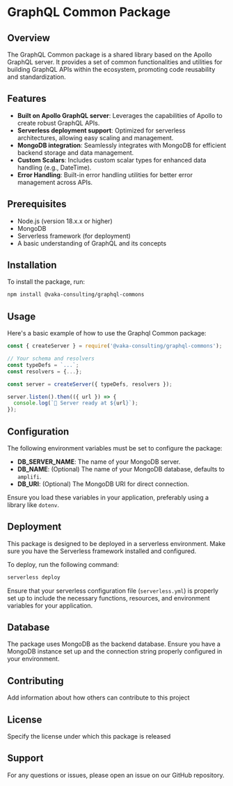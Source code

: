 # GraphQL Common Package

## Overview

The GraphQL Common package is a shared library based on the Apollo GraphQL server. It provides a set of common functionalities and utilities for building GraphQL APIs within the ecosystem, promoting code reusability and standardization.

## Features

- **Built on Apollo GraphQL server**: Leverages the capabilities of Apollo to create robust GraphQL APIs.
- **Serverless deployment support**: Optimized for serverless architectures, allowing easy scaling and management.
- **MongoDB integration**: Seamlessly integrates with MongoDB for efficient backend storage and data management.
- **Custom Scalars**: Includes custom scalar types for enhanced data handling (e.g., DateTime).
- **Error Handling**: Built-in error handling utilities for better error management across APIs.

## Prerequisites

- Node.js (version 18.x.x or higher)
- MongoDB
- Serverless framework (for deployment)
- A basic understanding of GraphQL and its concepts

## Installation

To install the package, run:

```bash
npm install @vaka-consulting/graphql-commons
```

## Usage

Here's a basic example of how to use the Graphql Common package:

```javascript
const { createServer } = require('@vaka-consulting/graphql-commons');

// Your schema and resolvers
const typeDefs = `...`;
const resolvers = {...};

const server = createServer({ typeDefs, resolvers });

server.listen().then(({ url }) => {
  console.log(`🚀 Server ready at ${url}`);
});
```

## Configuration

The following environment variables must be set to configure the package:

- **DB_SERVER_NAME**: The name of your MongoDB server.
- **DB_NAME**: (Optional) The name of your MongoDB database, defaults to `amplifi`.
- **DB_URI**: (Optional) The MongoDB URI for direct connection.

Ensure you load these variables in your application, preferably using a library like `dotenv`.

## Deployment

This package is designed to be deployed in a serverless environment. Make sure you have the Serverless framework installed and configured.

To deploy, run the following command:

```bash
serverless deploy
```

Ensure that your serverless configuration file (`serverless.yml`) is properly set up to include the necessary functions, resources, and environment variables for your application.

## Database

The package uses MongoDB as the backend database. Ensure you have a MongoDB instance set up and the connection string properly configured in your environment.


## Contributing

Add information about how others can contribute to this project

## License

Specify the license under which this package is released

## Support

For any questions or issues, please open an issue on our GitHub repository.
